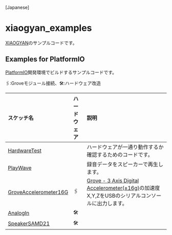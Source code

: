 [Japanese]

# xiaogyan_examples

[XIAOGYAN](https://github.com/algyan/xiaogyan)のサンプルコードです。

## Examples for PlatformIO

[PlatformIO](https://platformio.org/)開発環境でビルドするサンプルコードです。  

🖇️:Groveモジュール接続、🛠️:ハードウェア改造

| スケッチ名 | ハードウェア | 説明 |
| :--- | :--- | :--- |
| [HardwareTest](platformio/HardwareTest) |  | ハードウェアが一通り動作するか確認するためのコードです。 |
| [PlayWave](platformio/PlayWave) |  | 録音データをスピーカーで再生します。 |
| [GroveAccelerometer16G](platformio/GroveAccelerometer16G) | 🖇️ | [Grove - 3 Axis Digital Accelerometer(±16g)](https://wiki.seeedstudio.com/Grove-3-Axis_Digital_Accelerometer-16g/)の加速度X,Y,ZをUSBのシリアルコンソールに出力します。 |
| [AnalogIn](platformio/AnalogIn) | 🛠️ |  |
| [SpeakerSAMD21](platformio/SpeakerSAMD21) | 🛠️ |  |
